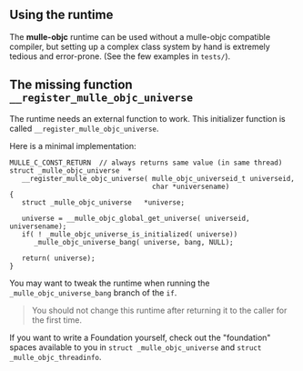 ## Using the runtime

The **mulle-objc** runtime can be used without a mulle-objc compatible compiler,
but setting up a complex class system by hand is extremely tedious and
error-prone.
(See the few examples in `tests/`).


## The missing function `__register_mulle_objc_universe`

The runtime needs an external function to work. This initializer function
is called `__register_mulle_objc_universe`.

Here is a minimal implementation:

```
MULLE_C_CONST_RETURN  // always returns same value (in same thread)
struct _mulle_objc_universe  *
   __register_mulle_objc_universe( mulle_objc_universeid_t universeid,
                                   char *universename)
{
   struct _mulle_objc_universe   *universe;

   universe = __mulle_objc_global_get_universe( universeid, universename);
   if( ! _mulle_objc_universe_is_initialized( universe))
      _mulle_objc_universe_bang( universe, bang, NULL);

   return( universe);
}
```

You may want to tweak the runtime when running the `_mulle_objc_universe_bang`
branch of the `if`.

> You should not change this runtime after returning it to the caller for the first time.

If you want to write a Foundation yourself, check out the "foundation" spaces
available to you in `struct _mulle_objc_universe` and `struct _mulle_objc_threadinfo`.



